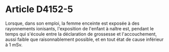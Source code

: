 # Article D4152-5

  
Lorsque, dans son emploi, la femme enceinte est exposée à des rayonnements ionisants, l'exposition de l'enfant à naître est, pendant le temps qui s'écoule entre la déclaration de grossesse et l'accouchement, aussi faible que raisonnablement possible, et en tout état de cause inférieur à 1 mSv.